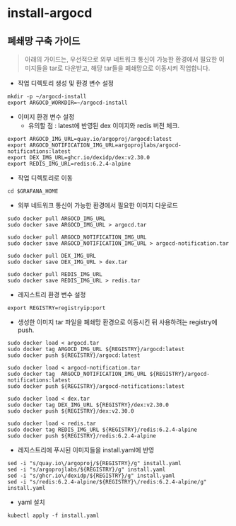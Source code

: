 # install-argocd
## 폐쇄망 구축 가이드
> 아래의 가이드는, 우선적으로 외부 네트워크 통신이 가능한 환경에서 필요한 이미지들을 tar로 다운받고, 해당 tar들을 폐쇄망으로 이동시켜 작업합니다. 

* 작업 디렉토리 생성 및 환경 변수 설정
```
mkdir -p ~/argocd-install
export ARGOCD_WORKDIR=~/argocd-install
```

* 이미지 환경 변수 설정
    * 유의할 점 : latest에 반영된 dex 이미지와 redis 버전 체크.
```
export ARGOCD_IMG_URL=quay.io/argoproj/argocd:latest
export ARGOCD_NOTIFICATION_IMG_URL=argoprojlabs/argocd-notifications:latest
export DEX_IMG_URL=ghcr.io/dexidp/dex:v2.30.0
export REDIS_IMG_URL=redis:6.2.4-alpine
```
* 작업 디렉토리로 이동
```
cd $GRAFANA_HOME
```
* 외부 네트워크 통신이 가능한 환경에서 필요한 이미지 다운로드
```
sudo docker pull ARGOCD_IMG_URL
sudo docker save ARGOCD_IMG_URL > argocd.tar

sudo docker pull ARGOCD_NOTIFICATION_IMG_URL
sudo docker save ARGOCD_NOTIFICATION_IMG_URL > argocd-notification.tar

sudo docker pull DEX_IMG_URL
sudo docker save DEX_IMG_URL > dex.tar

sudo docker pull REDIS_IMG_URL
sudo docker save REDIS_IMG_URL > redis.tar
```
* 레지스트리 환경 변수 설정
```
export REGISTRY=registryip:port
```

* 생성한 이미지 tar 파일을 폐쇄망 환경으로 이동시킨 뒤 사용하려는 registry에 push.
```
sudo docker load < argocd.tar
sudo docker tag ARGOCD_IMG_URL ${REGISTRY}/argocd:latest
sudo docker push ${REGISTRY}/argocd:latest

sudo docker load < argocd-notification.tar
sudo docker tag  ARGOCD_NOTIFICATION_IMG_URL ${REGISTRY}/argocd-notifications:latest
sudo docker push ${REGISTRY}/argocd-notifications:latest

sudo docker load < dex.tar
sudo docker tag DEX_IMG_URL ${REGISTRY}/dex:v2.30.0
sudo docker push ${REGISTRY}/dex:v2.30.0

sudo docker load < redis.tar
sudo docker tag REDIS_IMG_URL ${REGISTRY}/redis:6.2.4-alpine
sudo docker push ${REGISTRY}/redis:6.2.4-alpine
```

* 레지스트리에 푸시된 이미지들을 install.yaml에 반영
```
sed -i "s/quay.io\/argoproj/${REGISTRY}/g" install.yaml		 
sed -i "s/argoprojlabs/${REGISTRY}/g" install.yaml		 
sed -i "s/ghcr.io\/dexidp/${REGISTRY}/g" install.yaml		 
sed -i "s/redis:6.2.4-alpine/${REGISTRY}\/redis:6.2.4-alpine/g" install.yaml		 
```

* yaml 설치
```
kubectl apply -f install.yaml
```
